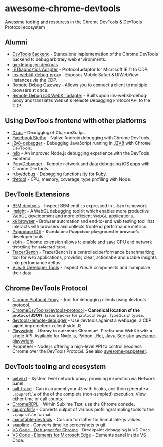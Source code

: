 # awesome-chrome-devtools

Awesome tooling and resources in the Chrome DevTools & DevTools Protocol ecosystem

## Alumni

- [DevTools Backend](https://github.com/christian-bromann/devtools-backend) - Standalone implementation of the Chrome DevTools backend to debug arbitrary web environments.
- [go-debugger-devtools](https://github.com/allada/go-debugger-devtools)
- [IE Diagnostics Adapter](https://github.com/Microsoft/IEDiagnosticsAdapter) - Protocol adaptor for Microsoft IE 11 to CDP.
- [ios-webkit-debug-proxy](https://github.com/google/ios-webkit-debug-proxy) - Exposes Mobile Safari & UIWebView instances via the CDP.
- [Remote Debug Gateway](https://github.com/RemoteDebug/remotedebug-gateway) - Allows you to connect a client to multiple browsers at once.
- [Remote Debug iOS WebKit adapter](https://github.com/RemoteDebug/remotedebug-ios-webkit-adapter) - Builts upon ios-webkit-debug-proxy and translates WebKit's Remote Debugging Protocol API to the CDP.

## Using DevTools frontend with other platforms

- [Dirac](https://github.com/binaryage/dirac) - Debugging of ClojsureScript.
- [Facebook Stetho](https://github.com/facebook/stetho) - Native Android debugging with Chrome DevTools.
- [j2v8-debugger](https://github.com/AlexTrotsenko/j2v8-debugger) - Debugging JavaScript running in [J2V8](https://github.com/eclipsesource/J2V8) with Chrome DevTools.
- [ndb](https://github.com/GoogleChromeLabs/ndb) - An improved Node.js debugging experience with the DevTools Frontend.
- [PonyDebugger](https://github.com/square/PonyDebugger) - Remote network and data debugging iOS apps with Chrome DevTools.
- [ruby/debug](https://github.com/ruby/debug) - Debugging functionality for Ruby.
- [thetool](https://github.com/sfninja/thetool) - CPU, memory, coverage, type profiling with Node.

## DevTools Extensions

- [BEM devtools](https://github.com/escaton/bem-chrome-devtools) - Inspect BEM entities expressed in `i-bem` framework.
- [Insight](https://github.com/3Dparallax/insight) - A WebGL debugging toolkit which enables more productive WebGL development and more efficient WebGL applications.
- [k6 browser](https://github.com/grafana/xk6-browser) - Browser automation and end-to-end web testing tool that interacts with browsers and collects frontend performance metrics.
- [Puppeteer IDE](https://github.com/gajananpp/puppeteer-ide-extension) - Standalone Puppeteer playground in browser's developer tools.
- [sloth](https://github.com/denar90/sloth) - Chrome extension allows to enable and save CPU and network throttling for selected tabs.
- [TracerBench](https://github.com/TracerBench/tracerbench) - TracerBench is a controlled performance benchmarking tool for web applications, providing clear, actionable and usable insights into performance deltas.
- [VueJS Developer Tools](https://github.com/vuejs/vue-devtools) - Inspect VueJS components and manipulate their data.

## Chrome DevTools Protocol

- [Chrome Protocol Proxy](https://github.com/wendigo/chrome-protocol-proxy) - Tool for debugging clients using devtools protocol.
- [ChromeDevTools/devtools-protocol](https://github.com/chromedevtools/devtools-protocol) - **Canonical location of the protocol JSON**. Issue tracker for protocol bugs. TypeScript types.
- [devtools-remote-debugger](https://github.com/Nice-PLQ/devtools-remote-debugger) - Use devtools against a webpage; a CDP agent implemeted in client-side JS.
- [Playwright](https://github.com/microsoft/playwright) - Library to automate Chromium, Firefox and WebKit with a single API. Available for Node.js, Python, .Net, Java. See also [awesome-playwright](https://github.com/mxschmitt/awesome-playwright).
- [Puppeteer](https://github.com/GoogleChrome/puppeteer) - Node.js offering a high-level API to control headless Chrome over the DevTools Protocol. See also [awesome-puppeteer](https://github.com/transitive-bullshit/awesome-puppeteer).

## DevTools tooling and ecosystem

- [betwixt](https://github.com/kdzwinel/betwixt) - System level network proxy, providing inspection via Network panel.
- [call-trace](https://github.com/brendankenny/call-trace) - Can instrument your JS with hooks, and then generate a `.cpuprofile`  of the of the complete (non-sampled) execution. View either time or call counts.
- [ChromeREPL](https://github.com/acarabott/ChromeREPL) - Within Sublime Text, use the Chrome console.
- [cpuprofilify](https://github.com/thlorenz/cpuprofilify) - Converts output of various profiling/sampling tools to the `.cpuprofile` format.
- [immutable-devtools](https://github.com/andrewdavey/immutable-devtools) - Custom formatter for Immutable-js values.
- [snapline](https://github.com/pmdartus/snapline) - Converts timeline screenshots to gif.
- [VS Code - Debugger for Chrome](https://github.com/Microsoft/vscode-chrome-debug) - Breakpoint debugging in VS Code.
- [VS Code - Elements for Microsoft Edge](https://github.com/microsoft/vscode-edge-devtools) - Elements panel inside VS Code.
